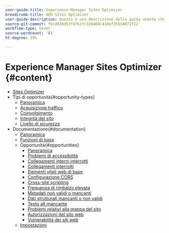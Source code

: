```yaml
---
user-guide-title: Experience Manager Sites Optimizer
breadcrumb-title: AEM Sites Optimizer
user-guide-description: Questa è una descrizione della guida utente che verrà visualizzata nella pagina di destinazione.
source-git-commit: fbcd038d52f4761fc328404c410ef25534071f22
workflow-type: tm+mt
source-wordcount: '81'
ht-degree: 39%

---
```



# Experience Manager Sites Optimizer {#content}

+ [Sites Optimizer](/help/home.md)
+ Tipi di opportunità{#opportunity-types}
   + [Panoramica](/help/opportunity-types/overview.md)
   + [Acquisizione traffico](/help/opportunity-types/traffic-acquisition.md)
   + [Coinvolgimento](/help/opportunity-types/engagement.md)
   + [Integrità del sito](/help/opportunity-types/site-health.md)
   + [Livello di sicurezza](/help/opportunity-types/security-posture.md)
+ Documentazione{#documentation}
   + [Panoramica](/help/documentation/overview.md)
   + [Funzioni di base](/help/documentation/basics.md)
   + Opportunità{#opportunities}
      + [Panoramica](/help/documentation/opportunities/overview.md)
      + [Problemi di accessibilità](/help/documentation/opportunities/accessibility-issues.md)
      + [Collegamenti interni interrotti](/help/documentation/opportunities/broken-internal-links.md)
      + [Collegamenti interrotti](/help/documentation/opportunities/broken-backlinks.md)
      + [Elementi vitali web di base](/help/documentation/opportunities/core-web-vitals.md)
      + [Configurazione CORS](/help/documentation/opportunities/cors-configuration.md)
      + [Cross-site scripting](/help/documentation/opportunities/cross-site-scripting.md)
      + [Frequenza di rimbalzo elevata](/help/documentation/opportunities/high-bounce-rate.md)
      + [Metadati non validi o mancanti](/help/documentation/opportunities/invalid-or-missing-metadata.md)
      + [Dati strutturati mancanti o non validi](/help/documentation/opportunities/missing-invalid-structured-data.md)
      + [Testo alt mancante](/help/documentation/opportunities/missing-alt-text.md)
      + [Problemi relativi alla mappa del sito](/help/documentation/opportunities/sitemap-issues.md)
      + [Autorizzazioni del sito web](/help/documentation/opportunities/website-permissions.md)
      + [Vulnerabilità dei siti web](/help/documentation/opportunities/website-vulnerabilities.md)
   + [Impostazioni](/help/documentation/settings.md)
